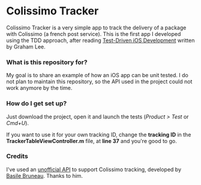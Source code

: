 # Colissimo Tracker #

Colissimo Tracker is a very simple app to track the delivery of a package with Colissimo (a french post service).
This is the first app I developed using the TDD approach, after reading [Test-Driven iOS Development](http://www.amazon.com/Test-Driven-iOS-Development-Developers-Library/dp/0321774183) written by Graham Lee.

### What is this repository for? ###

My goal is to share an example of how an iOS app can be unit tested. I do not plan to maintain this repository, so the API used in the project could not work anymore by the time.

### How do I get set up? ###

Just download the project, open it and launch the tests (*Product > Test* or *Cmd+U*).

If you want to use it for your own tracking ID, change the **tracking ID** in the **TrackerTableViewController.m** file, at **line 37** and you're good to go.

### Credits ###

I've used an [unofficial API](http://api.ntag.fr/colissimo/doc.php) to support Colissimo tracking, developed by [Basile Bruneau](http://www.ntag.fr). Thanks to him.